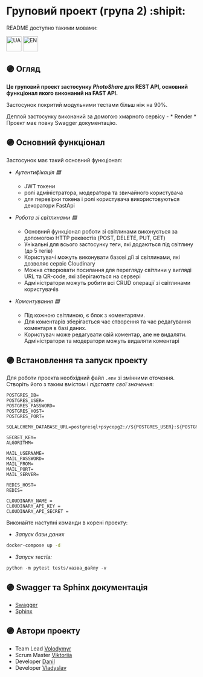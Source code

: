 # Груповий проект (група 2) :shipit:

README доступно такими мовами:

<a href="https://github.com/Volodymyr-Hokh/project-group-2/blob/dev/README.md">
<img src="https://em-content.zobj.net/thumbs/120/apple/354/flag-ukraine_1f1fa-1f1e6.png" alt="UA" width="40" height="40"></a>
<a href="https://github.com/Volodymyr-Hokh/project-group-2/blob/dev/README.eng.md">
<img src="https://em-content.zobj.net/thumbs/120/apple/354/flag-united-states_1f1fa-1f1f8.png" alt="EN" width="40" height="40"></a>
        

## :purple_circle: **Огляд**

**Це груповий проект застосунку *PhotoShare* для REST API, основний функціонал якого виконаний на FAST API.**

Застосунок покритий модульними тестами більш ніж на 90%.

Деплой застосунку виконаний за домогою хмарного сервісу - * Render *
Проект має повну Swagger документацію.

## :purple_circle: **Основний функціонал**

Застосунок має такий основний функціонал:
* *Аутентифікація :blue_square:*
    * JWT токени
    * ролі адміністратора, модератора та звичайного користувача
    * для перевірки токена і ролі користувача використовуються декоратори FastApi

* *Робота зі світлинами :blue_square:*
    * Основний функціонал роботи зі світлинами виконується за допомогою HTTP реквестів (POST, DELETE, PUT, GET)
    * Унікальні для всього застосунку теги, які додаються під світлину (до 5 тегів)
    * Користувачі можуть виконувати базові дії зі світлинами, які дозволяє сервіс Cloudinary
    * Можна створювати посилання для перегляду світлини у вигляді URL та QR-code, які зберігаються на сервері
    * Адміністратори можуть робити всі CRUD операції зі світлинами користувачів

* *Коментування :blue_square:*
    * Під кожною світлиною, є блок з коментарями. 
    * Для коментарів зберігається час створення та час редагування коментаря в базі даних.
    * Користувач може редагувати свій коментар, але не видаляти. Адміністратори та модератори можуть видаляти коментарі


## :purple_circle: **Встановлення та запуск проекту** 

Для роботи проекта необхідний файл `.env` зі змінними оточення.
Створіть його з таким вмістом і *підставте свої значення*:

```dotenv
POSTGRES_DB=
POSTGRES_USER=
POSTGRES_PASSWORD=
POSTGRES_HOST=
POSTGRES_PORT=

SQLALCHEMY_DATABASE_URL=postgresql+psycopg2://${POSTGRES_USER}:${POSTGRES_PASSWORD}@${POSTRGES_HOST}:${POSTGRES_PORT}/${POSTGRES_DB}

SECRET_KEY=
ALGORITHM=

MAIL_USERNAME=
MAIL_PASSWORD=
MAIL_FROM=
MAIL_PORT=
MAIL_SERVER=

REDIS_HOST=
REDIS=

CLOUDINARY_NAME = 
CLOUDINARY_API_KEY = 
CLOUDINARY_API_SECRET = 
```

Виконайте наступні команди в корені проекту:

* *Запуск бази даних*
```bash
docker-compose up -d
```


* *Запуск тестів:*  
```
python -m pytest tests/назва_файлу -v
```
## :purple_circle: Swagger та Sphinx документація

* [Swagger](https://photo-app-of9h.onrender.com/swagger)
* [Sphinx](https://photo-app-of9h.onrender.com/docs)

##  :purple_circle: **Автори проекту** 

* Team Lead [Volodymyr](https://github.com/Volodymyr-Hokh)
* Scrum Master [Viktoriia](https://github.com/Nilinz)
* Developer [Danil](https://github.com/Pelmenoff)
* Developer [Vladyslav](https://github.com/Vlad96Kir)
